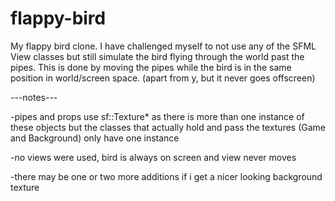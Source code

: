 # flappy-bird
My flappy bird clone.
I have challenged myself to not use any of the SFML View classes but still simulate the bird flying through the world past the pipes.
This is done by moving the pipes while the bird is in the same position in world/screen space. (apart from y, but it never goes offscreen)

---notes---

-pipes and props use sf::Texture* as there is more than one instance of these objects but
the classes that actually hold and pass the textures (Game and Background) only have one instance

-no views were used, bird is always on screen and view never moves

-there may be one or two more additions if i get a nicer looking background texture


